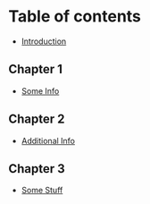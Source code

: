 # Table of contents

* [Introduction](README.md)

## Chapter 1

* [Some Info](../chapter-1/some-info.md)

## Chapter 2

* [Additional Info](../chapter-2/additional-info.md)

## Chapter 3

* [Some Stuff](../chapter-3/some-stuff.md)

